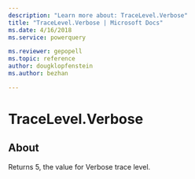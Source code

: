 ```yaml
---
description: "Learn more about: TraceLevel.Verbose"
title: "TraceLevel.Verbose | Microsoft Docs"
ms.date: 4/16/2018
ms.service: powerquery

ms.reviewer: gepopell
ms.topic: reference
author: dougklopfenstein
ms.author: bezhan

---
```

# TraceLevel.Verbose
## About  
Returns 5, the value for Verbose trace level.
